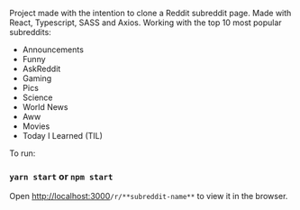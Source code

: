 Project made with the intention to clone a Reddit subreddit page.
Made with React, Typescript, SASS and Axios.
Working with the top 10 most popular subreddits:
- Announcements
- Funny
- AskReddit
- Gaming
- Pics
- Science
- World News
- Aww
- Movies
- Today I Learned (TIL)

To run:

### `yarn start` or `npm start`

Open [http://localhost:3000](http://localhost:3000)`/r/**subreddit-name**` to view it in the browser.